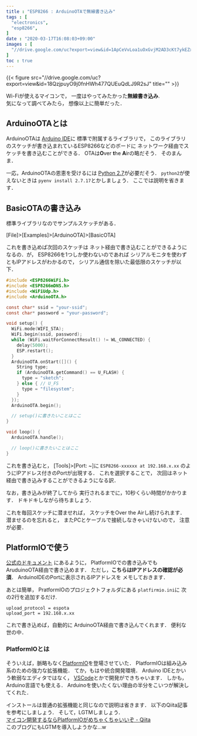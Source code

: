 ```yaml
---
title : "ESP8266 : ArduinoOTAで無線書き込み"
tags : [
  "electronics",
  "esp8266",
]
date : "2020-03-17T16:08:03+09:00"
images : [
  "//drive.google.com/uc?export=view&id=1ApCeVvLoa1uOxGvjM2AD3cKt7ykEZxmE",
]
toc : true
---
```


{{< figure src="//drive.google.com/uc?export=view&id=18QzjpuyO9j0fnHWh477QUEuQdLJ9R2sJ" title="" >}}

Wi-Fiが使えるマイコンで，
一度はやってみたかった**無線書き込み**.  
気になって調べてみたら，
想像以上に簡単だった．

<!--more-->


## ArduinoOTAとは

ArduinoOTAは
[Arduino IDE](https://www.arduino.cc/en/main/software)に
標準で附属するライブラリで，
このライブラリのスケッチが書き込まれているESP8266などのボードに
ネットワーク経由でスケッチを書き込むことができる．
OTAは**O**ver **t**he **A**irの略だそう．
そのまんま．

一応，ArduinoOTAの恩恵を受けるには
[Python 2.7](https://www.python.org/)が必要だそう．
`python2`が使えないときは
`pyenv install 2.7.17`とかしましょう．
ここでは説明を省きます．


## BasicOTAの書き込み

標準ライブラリなのでサンプルスケッチがある．

[File]>[Examples]>[ArduinoOTA]>[BasicOTA]

これを書き込めば次回のスケッチは
ネット経由で書き込むことができるようになるの．が，
ESP8266を1つしか使わないのであれば
シリアルモニタを使わずともIPアドレスがわかるので，
シリアル通信を除いた最低限のスケッチが以下．

```c
#include <ESP8266WiFi.h>
#include <ESP8266mDNS.h>
#include <WiFiUdp.h>
#include <ArduinoOTA.h>

const char* ssid = "your-ssid";
const char* password = "your-password";

void setup() {
  WiFi.mode(WIFI_STA);
  WiFi.begin(ssid, password);
  while (WiFi.waitForConnectResult() != WL_CONNECTED) {
    delay(5000);
    ESP.restart();
  }
  ArduinoOTA.onStart([]() {
    String type;
    if (ArduinoOTA.getCommand() == U_FLASH) {
      type = "sketch";
    } else { // U_FS
      type = "filesystem";
    }
  });
  ArduinoOTA.begin();

  // setup()に書きたいことはここ
}

void loop() {
  ArduinoOTA.handle();

  // loop()に書きたいことはここ
}
```

これを書き込むと，
[Tools]>[Port: ~]に
`ESP8266-xxxxxx at 192.168.x.xx`
のようにIPアドレス付きのPortが出現する．
これを選択することで，
次回はネット経由で書き込みすることができるようになる訳．

なお，書き込みが終了してから
実行されるまでに，10秒くらい時間がかかります．
ドキドキしながら待ちましょう．

これを毎回スケッチに潜ませれば，
スケッチをOver the Airし続けられます．
潜ませるのを忘れると，
またPCとケーブルで接続しなきゃいけないので，
注意が必要．

## PlatformIOで使う

[公式のドキュメント](https://docs.platformio.org/en/latest/platforms/espressif8266.html#over-the-air-ota-update)
にあるように，
PlatformIOでの書き込みでも
AruduinoOTA経由で書き込めます．
ただし，**こちらはIPアドレスの確認が必須**．
ArduinoIDEのPortに表示されるIPアドレスを
メモしておきます．

あとは簡単，
PratformIOのプロジェクトフォルダにある
`platfirmio.ini`に
次の2行を追加するだけ.

```
upload_protocol = espota
upload_port = 192.168.x.xx
```

これで書き込めば，自動的に
ArduinoOTA経由で書き込んでくれます．
便利な世の中．

### PlatformIOとは

そういえば，脈略もなく[PlatformIO](https://platformio.org/)を登場させていた．
PlatformIOは組み込み系のための強力な拡張機能．
てか，もはや統合開発環境．
Arduino IDEとかいう軟弱なエディタではなく，
[VSCode](https://code.visualstudio.com/)とかで開発ができちゃいます．
しかも，Arduino言語でも使える．
Arduinoを使いたくない理由の半分をこいつが解決してくれた．

インストールは普通の拡張機能と同じなので説明は省きます．
以下のQiita記事を参考にしましょう．
そして，LGTMしましょう．  
[マイコン開発するならPlatformIOがめちゃくちゃいいぞ - Qiita](https://qiita.com/JotaroS/items/1930f156aab953194c9a)  
このブログにもLGTMを導入しようかな...w

